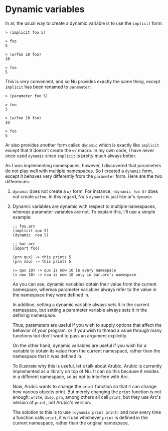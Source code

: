 Dynamic variables
=================

In ar, the usual way to create a dynamic variable is to use the `implicit`
form:

    > (implicit foo 5)

    > foo
    5

    > (w/foo 10 foo)
    10

    > foo
    5

This is very convenient, and so Nu provides exactly the same thing, except
`implicit` has been renamed to `parameter`:

    > (parameter foo 5)

    > foo
    5

    > (w/foo 10 foo)
    10

    > foo
    5

Ar also provides another form called `dynamic` which is exactly like
`implicit` except that it doesn't create the `w/` macro. In my own code, I
have never once used `dynamic` since `implicit` is pretty much always better.

As I was implementing namespaces, however, I discovered that parameters do not
play well with multiple namespaces. So I created a `dynamic` form, except it
behaves very differently from the `parameter` form. Here are the two
differences:

 1. `dynamic` does not create a `w/` form. For instance, `(dynamic foo 5)`
    does not create `w/foo`. In this regard, Nu's `dynamic` is just like ar's
    `dynamic`

 2. Dynamic variables are dynamic with respect to multiple namespaces,
    whereas parameter variables are not. To explain this, I'll use a simple
    example:

        ;; foo.arc
        (implicit qux 5)
        (dynamic  nou 5)

        ;; bar.arc
        (import foo)

        (prn qux) -> this prints 5
        (prn nou) -> this prints 5

        (= qux 10) -> qux is now 10 in every namespace
        (= nou 10) -> nou is now 10 only in bar.arc's namespace

    As you can see, dynamic variables obtain their value from the current
    namespace, whereas parameter variables always refer to the value in the
    namespace they were defined in.

    In addition, setting a dynamic variable always sets it in the current
    namespace, but setting a parameter variable always sets it in the defining
    namespace.

    Thus, parameters are useful if you wish to supply options that affect the
    behavior of your program, or if you wish to thread a value through many
    functions but don't want to pass an argument explicitly.

    On the other hand, dynamic variables are useful if you wish for a variable
    to obtain its value from the current namespace, rather than the namespace
    that it was defined in.

    To illustrate why this is useful, let's talk about Arubic. Arubic is
    currently implemented as a library on top of Nu. It can do this
    because it resides in a different namespace, so as not to interfere with
    Arc.

    Now, Arubic wants to change the `print` function so that it can change how
    various objects print. But merely changing the `print` function is not
    enough: `write`, `disp`, `prn`, among others all call `print`, but they
    use Arc's version of `print`, not Arubic's version.

    The solution to this is to use `(dynamic print print)` and now every time
    a function calls `print`, it will use whichever `print` is defined in the
    current namespace, rather than the original namespace.
